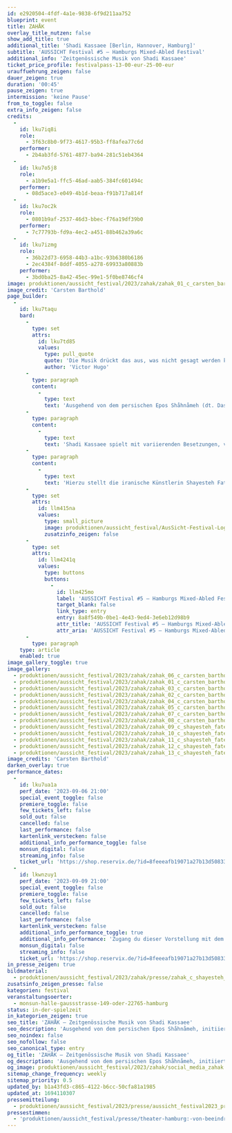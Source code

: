 ```yaml
---
id: e2920504-4fdf-4a1e-9838-6f9d211aa752
blueprint: event
title: ZAHÅK
overlay_title_nutzen: false
show_add_title: true
additional_title: 'Shadi Kassaee [Berlin, Hannover, Hamburg]'
subtitle: 'AUSSICHT Festival #5 – Hamburgs Mixed-Abled Festival'
additional_info: 'Zeitgenössische Musik von Shadi Kassaee'
ticket_price_profile: festivalpass-13-00-eur-25-00-eur
urauffuehrung_zeigen: false
dauer_zeigen: true
duration: '00:45'
pause_zeigen: true
intermission: 'keine Pause'
from_to_toggle: false
extra_info_zeigen: false
credits:
  -
    id: lku7iq8i
    role:
      - 3f63c8b0-9f73-4617-95b3-ff8afea77c6d
    performer:
      - 2b4ab3fd-5761-4877-ba94-281c51eb4364
  -
    id: lku7o5j8
    role:
      - a1b9e5a1-ffc5-46ad-aab5-384fc601494c
    performer:
      - 08d5ace3-e049-4b1d-beaa-f91b717a814f
  -
    id: lku7oc2k
    role:
      - 0801b9af-2537-46d3-bbec-f76a19df39b0
    performer:
      - 7c77793b-fd9a-4ec2-a451-88b462a39a6c
  -
    id: lku7izmg
    role:
      - 36b22d73-6958-44b3-a1bc-93b6380b6186
      - 2ec4384f-8ddf-4055-a278-69933a80883b
    performer:
      - 3bd0ba25-8a42-45ec-99e1-5f0be8746cf4
image: produktionen/aussicht_festival/2023/zahak/zahak_01_c_carsten_barthold.jpg
image_credit: 'Carsten Barthold'
page_builder:
  -
    id: lku7taqu
    bard:
      -
        type: set
        attrs:
          id: lku7td85
          values:
            type: pull_quote
            quote: 'Die Musik drückt das aus, was nicht gesagt werden kann und worüber zu schweigen unmöglich ist.'
            author: 'Victor Hugo'
      -
        type: paragraph
        content:
          -
            type: text
            text: 'Ausgehend von dem persischen Epos Shåhnåmeh (dt. Das Königsbuch), eine Gedichtsammlung aus dem 10. Jahrhundert des Dichters Ferdousi, initiiert die junge persische Nachwuchskomponistin Shadi Kassaee ein zeitgenössisches Musikszenario für Elektronik, Harfe, Schlagwerk und Frauenstimme. Es handelt von der Verwandlung eines Herrschers durch Macht und Alleinherrschaft: Die Geschichte von Zahåk, ein Königssohn, der vom Teufel entführt wurde, um seinen Vater zu töten und selbst König zu werden.'
      -
        type: paragraph
        content:
          -
            type: text
            text: 'Shadi Kassaee spielt mit variierenden Besetzungen, verschiedenen persischen traditionellen Modi (Dastgåh) sowie mit aktuellen Texten, Gedichten und Nachrichten aus unserer heutigen Zeit. Ihre Komposition steht für die Stimmen der Minderheiten in einer nicht gehörten Bevölkerung, sowohl heute wie auch damals. Denn unser aller Schicksal ist gleich - ob klein oder groß, ob als Hirte oder Herde. Am Ende verlassen wir alle diese Welt auf dieselbe Art und Weise. Ein musikalisch performativer Protest zur aktuellen Lage der Menschenrechtsverletzungen im Iran.'
      -
        type: paragraph
        content:
          -
            type: text
            text: 'Hierzu stellt die iranische Künstlerin Shayesteh Fatemi vom 06. – 09.09.2023 ihre Malerei „Stunde der Frauen“ im Theaterfoyer aus.'
      -
        type: set
        attrs:
          id: llm415na
          values:
            type: small_picture
            image: produktionen/aussicht_festival/AusSicht-Festival-Logo-Rechteck.jpg
            zusatzinfo_zeigen: false
      -
        type: set
        attrs:
          id: llm4241q
          values:
            type: buttons
            buttons:
              -
                id: llm425mo
                label: 'AUSSICHT Festival #5 – Hamburgs Mixed-Abled Festival'
                target_blank: false
                link_type: entry
                entry: 8a8f549b-0be1-4e43-9ed4-3e6eb12d98b9
                attr_title: 'AUSSICHT Festival #5 – Hamburgs Mixed-Abled Festival'
                attr_aria: 'AUSSICHT Festival #5 – Hamburgs Mixed-Abled Festival'
      -
        type: paragraph
    type: article
    enabled: true
image_gallery_toggle: true
image_gallery:
  - produktionen/aussicht_festival/2023/zahak/zahak_06_c_carsten_barthold.jpg
  - produktionen/aussicht_festival/2023/zahak/zahak_01_c_carsten_barthold.jpg
  - produktionen/aussicht_festival/2023/zahak/zahak_03_c_carsten_barthold.jpg
  - produktionen/aussicht_festival/2023/zahak/zahak_02_c_carsten_barthold.jpg
  - produktionen/aussicht_festival/2023/zahak/zahak_04_c_carsten_barthold.jpg
  - produktionen/aussicht_festival/2023/zahak/zahak_05_c_carsten_barthold.jpg
  - produktionen/aussicht_festival/2023/zahak/zahak_07_c_carsten_barthold.jpg
  - produktionen/aussicht_festival/2023/zahak/zahak_08_c_carsten_barthold.jpg
  - produktionen/aussicht_festival/2023/zahak/zahak_09_c_shayesteh_fatemi.jpg
  - produktionen/aussicht_festival/2023/zahak/zahak_10_c_shayesteh_fatemi.jpg
  - produktionen/aussicht_festival/2023/zahak/zahak_11_c_shayesteh_fatemi.jpg
  - produktionen/aussicht_festival/2023/zahak/zahak_12_c_shayesteh_fatemi.jpg
  - produktionen/aussicht_festival/2023/zahak/zahak_13_c_shayesteh_fatemi.jpg
image_credits: 'Carsten Barthold'
darken_overlay: true
performance_dates:
  -
    id: lku7ua1a
    perf_date: '2023-09-06 21:00'
    special_event_toggle: false
    premiere_toggle: false
    few_tickets_left: false
    sold_out: false
    cancelled: false
    last_performance: false
    kartenlink_verstecken: false
    additional_info_performance_toggle: false
    monsun_digital: false
    streaming_info: false
    ticket_url: 'https://shop.reservix.de/?id=8feeeafb19071a27b13d5083379d95183e9ab490f2f135faf80b2fecfc1ba00f2aba7ad8945f4a4292549eb86feddc1b&vID=7337&eventGrpID=444675'
  -
    id: lkwnzuy1
    perf_date: '2023-09-09 21:00'
    special_event_toggle: false
    premiere_toggle: false
    few_tickets_left: false
    sold_out: false
    cancelled: false
    last_performance: false
    kartenlink_verstecken: false
    additional_info_performance_toggle: true
    additional_info_performance: 'Zugang du dieser Vorstellung mit dem Festivalpass [AUSSICHT Festival 2023] oder einem Ticket der Theaternacht Hamburg 2023.'
    monsun_digital: false
    streaming_info: false
    ticket_url: 'https://shop.reservix.de/?id=8feeeafb19071a27b13d5083379d95183e9ab490f2f135faf80b2fecfc1ba00f2aba7ad8945f4a4292549eb86feddc1b&vID=7337&eventGrpID=444675'
in_presse_zeigen: true
bildmaterial:
  - produktionen/aussicht_festival/2023/zahak/presse/zahak_c_shayesteh_fatemi_und_carsten_barthold_monsun_aussicht_festival_2023.zip
zusatsinfo_zeigen_presse: false
kategorien: festival
veranstaltungsoerter:
  - monsun-halle-gaussstrasse-149-oder-22765-hamburg
status: in-der-spielzeit
in_kategorien_zeigen: true
seo_title: 'ZAHÅK – Zeitgenössische Musik von Shadi Kassaee'
seo_description: 'Ausgehend von dem persischen Epos Shåhnåmeh, initiiert Nachwuchskomponistin Shadi Kassaee ein Musikszenario für Elektronik, Harfe, Schlagwerk und Frauenstimme.'
seo_noindex: false
seo_nofollow: false
seo_canonical_type: entry
og_title: 'ZAHÅK – Zeitgenössische Musik von Shadi Kassaee'
og_description: 'Ausgehend von dem persischen Epos Shåhnåmeh, initiiert Nachwuchskomponistin Shadi Kassaee ein Musikszenario für Elektronik, Harfe, Schlagwerk und Frauenstimme.'
og_image: produktionen/aussicht_festival/2023/zahak/social_media_zahak.jpg
sitemap_change_frequency: weekly
sitemap_priority: 0.5
updated_by: b1a43fd3-c865-4122-b6cc-50cfa81a1985
updated_at: 1694110307
pressemitteilung:
  - produktionen/aussicht_festival/2023/presse/aussicht_festival2023_pressemitteilung_monsun.theater.pdf
pressestimmen:
  - 'produktionen/aussicht_festival/presse/theater-hamburg:-von-beeindruckenden-auftritten-und-pluschteddybaren-beim-aussicht-festival---hamburger-abendblatt.pdf'
---
```

